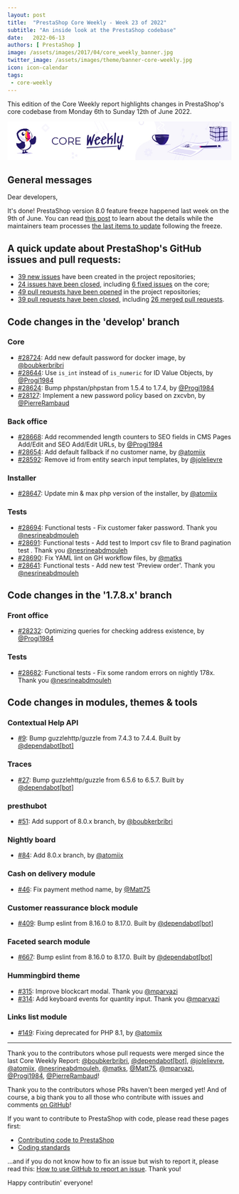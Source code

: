 ```yaml
---
layout: post
title:  "PrestaShop Core Weekly - Week 23 of 2022"
subtitle: "An inside look at the PrestaShop codebase"
date:   2022-06-13
authors: [ PrestaShop ]
image: /assets/images/2017/04/core_weekly_banner.jpg
twitter_image: /assets/images/theme/banner-core-weekly.jpg
icon: icon-calendar
tags:
 - core-weekly
---
```


This edition of the Core Weekly report highlights changes in PrestaShop's core codebase from Monday 6th to Sunday 12th of June 2022.

![Core Weekly banner](/assets/images/2018/12/banner-core-weekly.jpg)

## General messages

Dear developers,

It's done! PrestaShop version 8.0 feature freeze happened last week on the 9th of June. You can read [this post](https://build.prestashop.com/news/prestashop-feature-freeze-v8/) to learn about the details while the maintainers team processes [the last items to update](https://github.com/PrestaShop/PrestaShop/issues/28708) following the freeze.


## A quick update about PrestaShop's GitHub issues and pull requests:

- [39 new issues](https://github.com/search?q=org%3APrestaShop+is%3Apublic++-repo%3Aprestashop%2Fprestashop.github.io++is%3Aissue+created%3A2022-06-06..2022-06-12) have been created in the project repositories;
- [24 issues have been closed](https://github.com/search?q=org%3APrestaShop+is%3Apublic++-repo%3Aprestashop%2Fprestashop.github.io++is%3Aissue+closed%3A2022-06-06..2022-06-12), including [6 fixed issues](https://github.com/search?q=org%3APrestaShop+is%3Apublic++-repo%3Aprestashop%2Fprestashop.github.io++is%3Aissue+label%3Afixed+closed%3A2022-06-06..2022-06-12) on the core;
- [49 pull requests have been opened](https://github.com/search?q=org%3APrestaShop+is%3Apublic++-repo%3Aprestashop%2Fprestashop.github.io++is%3Apr+created%3A2022-06-06..2022-06-12) in the project repositories;
- [39 pull requests have been closed](https://github.com/search?q=org%3APrestaShop+is%3Apublic++-repo%3Aprestashop%2Fprestashop.github.io++is%3Apr+closed%3A2022-06-06..2022-06-12), including [26 merged pull requests](https://github.com/search?q=org%3APrestaShop+is%3Apublic++-repo%3Aprestashop%2Fprestashop.github.io++is%3Apr+merged%3A2022-06-06..2022-06-12).
        


## Code changes in the 'develop' branch


### Core
* [#28724](https://github.com/PrestaShop/PrestaShop/pull/28724): Add new default password for docker image, by [@boubkerbribri](https://github.com/boubkerbribri)
* [#28644](https://github.com/PrestaShop/PrestaShop/pull/28644): Use `is_int` instead of `is_numeric` for ID Value Objects, by [@Progi1984](https://github.com/Progi1984)
* [#28624](https://github.com/PrestaShop/PrestaShop/pull/28624): Bump phpstan/phpstan from 1.5.4 to 1.7.4, by [@Progi1984](https://github.com/Progi1984)
* [#28127](https://github.com/PrestaShop/PrestaShop/pull/28127): Implement a new password policy based on zxcvbn, by [@PierreRambaud](https://github.com/PierreRambaud)


### Back office
* [#28668](https://github.com/PrestaShop/PrestaShop/pull/28668): Add recommended length counters to SEO fields in CMS Pages Add/Edit and SEO Add/Edit URLs, by [@Progi1984](https://github.com/Progi1984)
* [#28654](https://github.com/PrestaShop/PrestaShop/pull/28654): Add default fallback if no customer name, by [@atomiix](https://github.com/atomiix)
* [#28592](https://github.com/PrestaShop/PrestaShop/pull/28592): Remove id from entity search input templates, by [@jolelievre](https://github.com/jolelievre)


### Installer
* [#28647](https://github.com/PrestaShop/PrestaShop/pull/28647): Update min & max php version of the installer, by [@atomiix](https://github.com/atomiix)


### Tests
* [#28694](https://github.com/PrestaShop/PrestaShop/pull/28694): Functional tests - Fix customer faker password. Thank you [@nesrineabdmouleh](https://github.com/nesrineabdmouleh)
* [#28691](https://github.com/PrestaShop/PrestaShop/pull/28691): Functional tests - Add test to Import csv file to Brand pagination test . Thank you [@nesrineabdmouleh](https://github.com/nesrineabdmouleh)
* [#28690](https://github.com/PrestaShop/PrestaShop/pull/28690): Fix YAML lint on GH workflow files, by [@matks](https://github.com/matks)
* [#28641](https://github.com/PrestaShop/PrestaShop/pull/28641): Functional tests - Add new test 'Preview order'. Thank you [@nesrineabdmouleh](https://github.com/nesrineabdmouleh)


## Code changes in the '1.7.8.x' branch


### Front office
* [#28232](https://github.com/PrestaShop/PrestaShop/pull/28232): Optimizing queries for checking address existence, by [@Progi1984](https://github.com/Progi1984)


### Tests
* [#28682](https://github.com/PrestaShop/PrestaShop/pull/28682): Functional tests - Fix some random errors on nightly 178x. Thank you [@nesrineabdmouleh](https://github.com/nesrineabdmouleh)


## Code changes in modules, themes & tools


### Contextual Help API
* [#9](https://github.com/PrestaShop/contextual-help-api/pull/9): Bump guzzlehttp/guzzle from 7.4.3 to 7.4.4. Built by [@dependabot[bot]](https://github.com/apps/dependabot)


### Traces
* [#27](https://github.com/PrestaShop/traces/pull/27): Bump guzzlehttp/guzzle from 6.5.6 to 6.5.7. Built by [@dependabot[bot]](https://github.com/apps/dependabot)


### presthubot
* [#51](https://github.com/PrestaShop/presthubot/pull/51): Add support of 8.0.x branch, by [@boubkerbribri](https://github.com/boubkerbribri)


### Nightly board
* [#84](https://github.com/PrestaShop/nightly-board/pull/84): Add 8.0.x branch, by [@atomiix](https://github.com/atomiix)


### Cash on delivery module
* [#46](https://github.com/PrestaShop/ps_cashondelivery/pull/46): Fix payment method name, by [@Matt75](https://github.com/Matt75)


### Customer reassurance block module
* [#409](https://github.com/PrestaShop/blockreassurance/pull/409): Bump eslint from 8.16.0 to 8.17.0. Built by [@dependabot[bot]](https://github.com/apps/dependabot)


### Faceted search module
* [#667](https://github.com/PrestaShop/ps_facetedsearch/pull/667): Bump eslint from 8.16.0 to 8.17.0. Built by [@dependabot[bot]](https://github.com/apps/dependabot)


### Hummingbird theme
* [#315](https://github.com/PrestaShop/hummingbird/pull/315): Improve blockcart modal. Thank you [@mparvazi](https://github.com/mparvazi)
* [#314](https://github.com/PrestaShop/hummingbird/pull/314): Add keyboard events for quantity input. Thank you [@mparvazi](https://github.com/mparvazi)


### Links list module
* [#149](https://github.com/PrestaShop/ps_linklist/pull/149): Fixing deprecated for PHP 8.1, by [@atomiix](https://github.com/atomiix)


<hr />

Thank you to the contributors whose pull requests were merged since the last Core Weekly Report: [@boubkerbribri](https://github.com/boubkerbribri), [@dependabot[bot]](https://github.com/apps/dependabot), [@jolelievre](https://github.com/jolelievre), [@atomiix](https://github.com/atomiix), [@nesrineabdmouleh](https://github.com/nesrineabdmouleh), [@matks](https://github.com/matks), [@Matt75](https://github.com/Matt75), [@mparvazi](https://github.com/mparvazi), [@Progi1984](https://github.com/Progi1984), [@PierreRambaud](https://github.com/PierreRambaud)!

Thank you to the contributors whose PRs haven't been merged yet! And of course, a big thank you to all those who contribute with issues and comments [on GitHub](https://github.com/PrestaShop/PrestaShop)!

If you want to contribute to PrestaShop with code, please read these pages first:

 * [Contributing code to PrestaShop](https://devdocs.prestashop.com/8/contribute/contribution-guidelines/)
 * [Coding standards](https://devdocs.prestashop.com/8/development/coding-standards/)

...and if you do not know how to fix an issue but wish to report it, please read this: [How to use GitHub to report an issue](https://devdocs.prestashop.com/8/contribute/contribute-reporting-issues/). Thank you!

Happy contributin' everyone!

